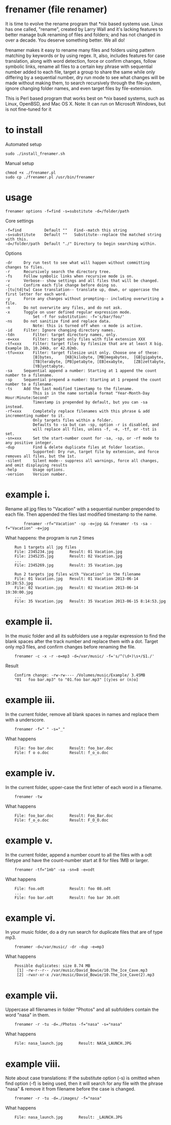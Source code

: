 frenamer (file renamer)
========
It is time to evolve the rename program that *nix based systems use. Linux has one called, "rename", created by Larry Wall 
and it's lacking features to better manage bulk renaming of files and folders; and has not changed in over a decade. 
You deserve something better. We all do!

frenamer makes it easy to rename many files and folders using pattern matching by keywords or by using regex. It, also, includes 
features for case translation, along with word detection, force or confirm changes, follow symbolic links, rename all files to a 
certain key phrase with sequential number added to each file, target a group to share the same while only differing by a 
sequential number, dry run mode to see what changes will be made without making them, to search recursively through the 
file-system, ignore changing folder names, and even target files by file-extension.

This is Perl based program that works best on *nix based systems, such as Linux, OpenBSD, and Mac OS X. 
Note: It can run on Microsoft Windows, but is not fine-tuned for it

to install
=====
Automated setup

	sudo ./install_frenamer.sh

Manual setup

	chmod +x ./frenamer.pl
	sudo cp ./frenamer.pl /usr/bin/frenamer

usage
=====
    frenamer options -f=find -s=substitute -d=/folder/path
    
   Core settings
  
    -f=find          Default ""   Find--match this string 
    -s=substitute    Default ""   Substitute--replace the matched string with this.
    -d=/folder/path  Default "./" Directory to begin searching within.
    
   Options
   
    -dr		Dry run test to see what will happen without committing changes to files.
    -r		Recursively search the directory tree.
    -fs		Follow symbolic links when recursive mode is on.
    -v		Verbose-- show settings and all files that will be changed.
    -c		Confirm each file change before doing so.
    -[tu|td|tw]	Case translation-- translate up, down, or uppercase the first letter for each word.
    -y		Force any changes without prompting-- including overwriting a file.
    -n		Do not overwrite any files, and do not ask.
    -x		Toggle on user defined regular expression mode. 
    			Set -f for substitution: -f='s/bar/foo/'
    -ns		Do not sanitize find and replace data. 
    			Note: this is turned off when -x mode is active.
	-id		Filter: Ignore changing directory names.
	-tdn		Filter: target directory names, only.
	-e=xxx		Filter: target only files with file extension XXX
	-tf=xxx		Filter: target files by filesize that are at least X big. Example 1b, 10.24kb, or 42.02mb.
	-tfu=xxx	Filter: target filesize unit only. Choose one of these:
    			[B]bytes,     [KB]kilobyte, [MB]megabytes,	[GB]gigabyte, 
    			[TB]terabyte, [PB]petabyte, [EB]exabyte,  	[ZB]zettabyte,
    			[YB]yottabyte.
	-sa		Sequential append a number: Starting at 1 append the count number to a filename.
	-sp		Sequential prepend a number: Starting at 1 prepend the count number to a filename.
	-ts		Add the last modified timestamp to the filename. 
				This is in the name sortable format "Year-Month-Day Hour:Minute:Second"
				Timestamp is prepended by default, but you can -sa instead.
	-rf=xxx		Completely replace filenames with this phrase & add incrementing number to it.
				Only targets files within a folder.
				Defaults to -sa but can -sp, option -r is disabled, and
				will replace all files, unless -f, -e, -tf, or -tst is set.
	-sn=xxx		Set the start-number count for -sa, -sp, or -rf mode to any positive integer.
	-dup		Find & delete duplicate files at folder location.
				Supported: Dry run, target file by extension, and force removes all files, but the 1st.
    -silent		Silent mode-- suppress all warnings, force all changes, and omit displaying results
    -help		Usage options.
    -version	Version number.
    	
example i.
=====
   Rename all jpg files to "Vacation" with a sequential number prepended to each file. Then
   appended the files last modified timestamp to the name.
    	
    		frenamer -rf="Vacation" -sp -e=jpg && frenamer -ts -sa -f="Vacation" -e=jpg

   What happens: the program is run 2 times
        
        Run 1 targets all jpg files
   		File: 2345234.jpg		Result: 01 Vacation.jpg
   		File: 2345235.jpg		Result: 02 Vacation.jpg
   		...
   		File: 2345269.jpg		Result: 35 Vacation.jpg
   		
   		Run 2 targets jpg files with "Vacation" in the filename
   		File: 01 Vacation.jpg	Result: 01 Vacation 2013-06-14 19:28:53.jpg
   		File: 02 Vacation.jpg	Result: 02 Vacation 2013-06-14 19:30:00.jpg
   		...
   		File: 35 Vacation.jpg	Result: 35 Vacation 2013-06-15 8:14:53.jpg
	
example ii.
=====
   In the music folder and all its subfolders use a regular expression to find the blank spaces after 
   the track number and replace them with a dot. Target only mp3 files, and confirm changes before 
   renaming the file.
   
    	frenamer -c -x -r -e=mp3 -d=/var/music/ -f='s/^(\d+)\s+/$1./'
    	
   Result
   
    	Confirm change: -rw-rw---- /Volumes/music/Example/ 3.45MB
       	"01   foo bar.mp3" to "01.foo bar.mp3" [(y)es or (n)o] 

example iii.
=====
   In the current folder, remove all blank spaces in names and replace them with a underscore.
   
    	frenamer -f=" "	-s="_"
   
   What happens
  
    	File: foo bar.doc       Result: foo_bar.doc
    	File: f o o.doc	        Result: f_o_o.doc

example iv.
=====
   In the current folder, upper-case the first letter of each word in a filename.
   
    	frenamer -tw
    	
   What happens
    	
    	File: foo_bar.doc  	    Result: Foo_Bar.doc
    	File: f_o_o.doc	   	    Result: F_O_O.doc

example v.
=====
   In the current folder, append a number count to all the files with a odt filetype and
   have the count-number start at 8 for files 1MB or larger.
    	
    	frenamer -tf="1mb" -sa -sn=8 -e=odt

   What happens
   
    	File: foo.odt          	Result: foo 08.odt
    	...
    	File: foo bar.odt       Result: foo bar 30.odt

example vi.
=====

   In your music folder, do a dry run search for duplicate files that are of type mp3.
   
    	frenamer -d=/var/music/ -dr -dup -e=mp3

   What happens
        
        Possible duplicates: size 8.74 MB
         [1] -rw-r--r-- /var/music/David_Bowie/10.The_Ice_Cave.mp3
         [2] -rwxr-xr-x /var/music/David_Bowie/10.The_Ice_Cave(2).mp3

example vii.
=====

   Uppercase all filenames in folder "Photos" and all subfolders contain the word "nasa" in them.
   
    	frenamer -r -tu -d=./Photos -f="nasa" -s="nasa"
    	
   What happens
    	
    	File: nasa_launch.jpg     	Result: NASA_LAUNCH.JPG

example viii.
=====

   Note about case translations: 
   If the substitute option (-s) is omitted when find option (-f) is being used, 
   then it will search for any file with the phrase "nasa" & remove it from filename 
   before the case is changed.
   
    	frenamer -r -tu -d=./images/ -f="nasa"
    
   What happens
    
    	File: nasa_launch.jpg     	Result: _LAUNCH.JPG
